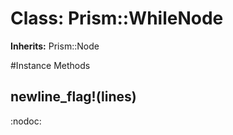 # Class: Prism::WhileNode
**Inherits:** Prism::Node
    




#Instance Methods
## newline_flag!(lines) [](#method-i-newline_flag!)
:nodoc:

